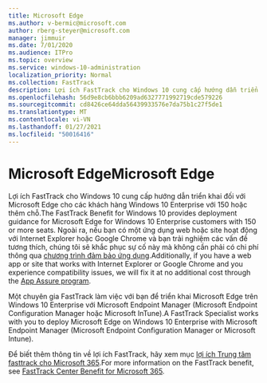```yaml
---
title: Microsoft Edge
ms.author: v-bermic@microsoft.com
author: rberg-steyer@microsoft.com
manager: jimmuir
ms.date: 7/01/2020
ms.audience: ITPro
ms.topic: overview
ms.service: windows-10-administration
localization_priority: Normal
ms.collection: FastTrack
description: Lợi ích FastTrack cho Windows 10 cung cấp hướng dẫn triển khai đối với Microsoft Edge cho các khách hàng Windows 10 Enterprise với 150 hoặc thêm chỗ.
ms.openlocfilehash: 56d9e8cb6bbb6209ad6327771992719cde579226
ms.sourcegitcommit: cd8426ce64dda56439933576e7da75b1c27f5de1
ms.translationtype: MT
ms.contentlocale: vi-VN
ms.lasthandoff: 01/27/2021
ms.locfileid: "50016416"
---
```

# <a name="microsoft-edge"></a><span data-ttu-id="dacbe-103">Microsoft Edge</span><span class="sxs-lookup"><span data-stu-id="dacbe-103">Microsoft Edge</span></span>

<span data-ttu-id="dacbe-104">Lợi ích FastTrack cho Windows 10 cung cấp hướng dẫn triển khai đối với Microsoft Edge cho các khách hàng Windows 10 Enterprise với 150 hoặc thêm chỗ.</span><span class="sxs-lookup"><span data-stu-id="dacbe-104">The FastTrack Benefit for Windows 10 provides deployment guidance for Microsoft Edge for Windows 10 Enterprise customers with 150 or more seats.</span></span> <span data-ttu-id="dacbe-105">Ngoài ra, nếu bạn có một ứng dụng web hoặc site hoạt động với Internet Explorer hoặc Google Chrome và bạn trải nghiệm các vấn đề tương thích, chúng tôi sẽ khắc phục sự cố này mà không cần phải có chi phí thông qua [chương trình đảm bảo ứng dụng](Win-10-app-assure.md).</span><span class="sxs-lookup"><span data-stu-id="dacbe-105">Additionally, if you have a web app or site that works with Internet Explorer or Google Chrome and you experience compatibility issues, we will fix it at no additional cost through the [App Assure program](Win-10-app-assure.md).</span></span>

<span data-ttu-id="dacbe-106">Một chuyên gia FastTrack làm việc với bạn để triển khai Microsoft Edge trên Windows 10 Enterprise với Microsoft Endpoint Manager (Microsoft Endpoint Configuration Manager hoặc Microsoft InTune).</span><span class="sxs-lookup"><span data-stu-id="dacbe-106">A FastTrack Specialist works with you to deploy Microsoft Edge on Windows 10 Enterprise with Microsoft Endpoint Manager (Microsoft Endpoint Configuration Manager or Microsoft Intune).</span></span>

<span data-ttu-id="dacbe-107">Để biết thêm thông tin về lợi ích FastTrack, hãy xem mục [lợi ích Trung tâm fasttrack cho Microsoft 365](introduction.md).</span><span class="sxs-lookup"><span data-stu-id="dacbe-107">For more information on the FastTrack benefit, see [FastTrack Center Benefit for Microsoft 365](introduction.md).</span></span>
